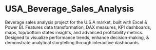 # USA_Beverage_Sales_Analysis
Beverage sales analysis project for the U.S.A market, built with Excel &amp; Power BI. Features data transformation,  DAX measures, KPI dashboards, maps, top/bottom states insights, and advanced profitability metrics. Designed to visualize performance trends, enhance decision-making, &amp; demonstrate analytical storytelling through interactive dashboards.
